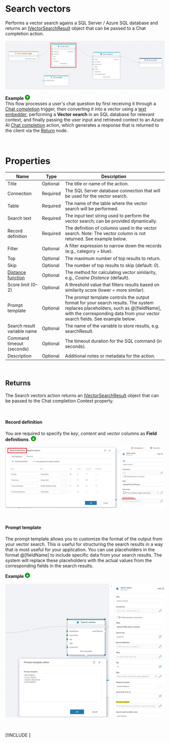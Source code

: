 # Search vectors

Performs a vector search agains a SQL Server / Azure SQL database and returns an [IVectorSearchResult](../../api-reference/built-in-types/ai/i-vector-search-result.md) object that can be passed to a Chat completion action.


![img](../../../../images/flow/sql-vector-search.png)


**Example** ![img](../../../../images/strz.jpg)  
This flow processes a user's chat question by first receiving it through a [Chat completion](../../triggers/ai/chat-completion-trigger.md) trigger, then converting it into a vector using a [text embedder](../azure-ai/text-embedder.md), performing a **Vector search** in an SQL database for relevant context, and finally passing the user input and retrieved context to an Azure AI [Chat completion](../azure-ai/chat-completion.md) action, which generates a response that is returned to the client via the [Return](../built-in/return.md) node.

</br>

# Properties

| Name                         | Type      | Description                                                                                      | 
|------------------------------|-----------|--------------------------------------------------------------------------------------------------|
| Title                        | Optional  | The title or name of the action. |
| Connection                   | Required  | The SQL Server database connection that will be used for the vector search. |
| Table                        | Required  | The name of the table where the vector search will be performed. |
| Search text                  | Required  | The input text string used to perform the vector search; can be provided dynamically. |
| Record definition            | Required  | The definition of columns used in the vector search. Note: The vector column is not returned. See example below. |
| Filter                       | Optional  | A filter expression to narrow down the records (e.g., category = blue). |
| Top                          | Optional  | The maximum number of top results to return. |
| Skip                         | Optional  | The number of top results to skip (default: *0*). |
| [Distance function](https://learn.microsoft.com/en-us/azure/cosmos-db/gen-ai/distance-functions) | Optional  |  The method for calculating vector similarity, e.g., *Cosine Distance* (default). |
| Score limit (0–2)            | Optional  | A threshold value that filters results based on similarity score (lower = more similar). |
| Prompt template              | Optional  | The prompt template controls the output format for your search results. The system replaces placeholders, such as @[fieldName], with the corresponding data from your vector search fields. See example below. |
| Search result variable name  | Optional  | The name of the variable to store results, e.g. searchResult. |
| Command timeout (seconds)    | Optional  | The timeout duration for the SQL command (in seconds). |
| Description                  | Optional  | Additional notes or metadata for the action. |

<br/>

## Returns 

The Search vectors action returns an [IVectorSearchResult](../../api-reference/built-in-types/ai/i-vector-search-result.md) object that can be passed to the Chat completion Context property.

<br/>

#### Record definition

You are required to specify the *key*, *content* and *vector* columns as **Field definitions**. ![img](../../../../images/strz2.jpg) 

![img](../../../../images/flow/sql-vector-search1.png)

<br/>

#### Prompt template

The prompt template allows you to customize the format of the output from your vector search. This is useful for structuring the search results in a way that is most useful for your application.
You can use placeholders in the format @[fieldName] to include specific data from your search results. The system will replace these placeholders with the actual values from the corresponding fields in the search results.

**Example** ![img](../../../../images/strz2.jpg) 

![img](../../../../images/flow/sql-vector-search-prompt-template.png)  

<br/>

[!INCLUDE [](__videos.md)]
